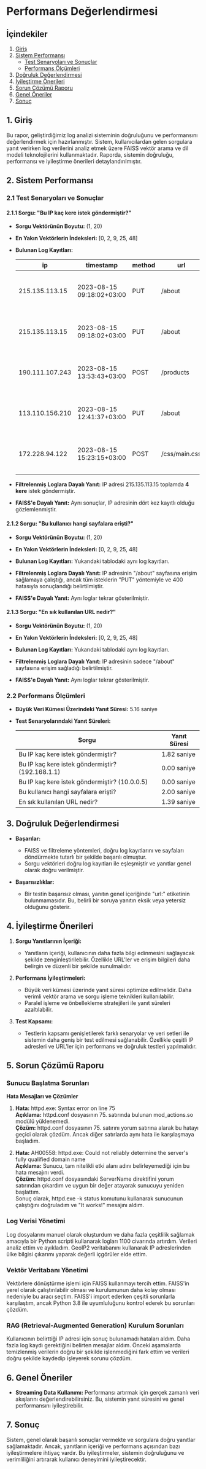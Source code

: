 # Performans Değerlendirmesi

## İçindekiler

1. [Giriş](#1-giriş)
2. [Sistem Performansı](#2-sistem-performansı)
   - [Test Senaryoları ve Sonuçlar](#21-test-senaryoları-ve-sonuçlar)
   - [Performans Ölçümleri](#22-performans-ölçümleri)
3. [Doğruluk Değerlendirmesi](#3-doğruluk-değerlendirmesi)
4. [İyileştirme Önerileri](#4-iyileştirme-önerileri)
5. [Sorun Çözümü Raporu](#5-sorun-çözümü-raporu)
6. [Genel Öneriler](#6-genel-öneriler)
7. [Sonuç](#7-sonuç)

## 1. Giriş

Bu rapor, geliştirdiğimiz log analizi sisteminin doğruluğunu ve performansını değerlendirmek için hazırlanmıştır. Sistem, kullanıcılardan gelen sorgulara yanıt verirken log verilerini analiz etmek üzere FAISS vektör arama ve dil modeli teknolojilerini kullanmaktadır. Raporda, sistemin doğruluğu, performansı ve iyileştirme önerileri detaylandırılmıştır.

## 2. Sistem Performansı

### 2.1 Test Senaryoları ve Sonuçlar

#### 2.1.1 Sorgu: "Bu IP kaç kere istek göndermiştir?"

- **Sorgu Vektörünün Boyutu:** (1, 20)
- **En Yakın Vektörlerin İndeksleri:** [0, 2, 9, 25, 48]
- **Bulunan Log Kayıtları:**

  | ip              | timestamp                | method | url      | status | bytes_size | referrer                | user_agent                                      | country       |
  |-----------------|--------------------------|--------|----------|--------|------------|-------------------------|-------------------------------------------------|---------------|
  | 215.135.113.15  | 2023-08-15 09:18:02+03:00 | PUT    | /about   | 400    | 4890       | https://www.google.com | Mozilla/5.0 (Macintosh; Intel Mac OS X 10_15_7...) | United States |
  | 215.135.113.15  | 2023-08-15 09:18:02+03:00 | PUT    | /about   | 400    | 4890       | https://www.google.com | Mozilla/5.0 (Macintosh; Intel Mac OS X 10_15_7...) | United States |
  | 190.111.107.243 | 2023-08-15 13:53:43+03:00 | POST   | /products| 404    | 7844       | https://www.google.com | Mozilla/5.0 (Windows NT 10.0; Win64; x64) Appl... | Brazil        |
  | 113.110.156.210 | 2023-08-15 12:41:37+03:00 | PUT    | /about   | 204    | 6719       | https://www.bing.com   | Mozilla/5.0 (Windows NT 10.0; Win64; x64) Appl... | China         |
  | 172.228.94.122  | 2023-08-15 15:23:15+03:00 | POST   | /css/main.css | 304 | 4241       | https://www.google.com | Mozilla/5.0 (Windows NT 10.0; Win64; x64; rv:9...) | United States |

- **Filtrelenmiş Loglara Dayalı Yanıt:** IP adresi 215.135.113.15 toplamda **4 kere** istek göndermiştir.
- **FAISS'e Dayalı Yanıt:** Aynı sonuçlar, IP adresinin dört kez kayıtlı olduğu gözlemlenmiştir.

#### 2.1.2 Sorgu: "Bu kullanıcı hangi sayfalara erişti?"

- **Sorgu Vektörünün Boyutu:** (1, 20)
- **En Yakın Vektörlerin İndeksleri:** [0, 2, 9, 25, 48]
- **Bulunan Log Kayıtları:** Yukarıdaki tablodaki aynı log kayıtları.

- **Filtrelenmiş Loglara Dayalı Yanıt:** IP adresinin "/about" sayfasına erişim sağlamaya çalıştığı, ancak tüm isteklerin "PUT" yöntemiyle ve 400 hatasıyla sonuçlandığı belirtilmiştir.
- **FAISS'e Dayalı Yanıt:** Aynı loglar tekrar gösterilmiştir.

#### 2.1.3 Sorgu: "En sık kullanılan URL nedir?"

- **Sorgu Vektörünün Boyutu:** (1, 20)
- **En Yakın Vektörlerin İndeksleri:** [0, 2, 9, 25, 48]
- **Bulunan Log Kayıtları:** Yukarıdaki tablodaki aynı log kayıtları.

- **Filtrelenmiş Loglara Dayalı Yanıt:** IP adresinin sadece "/about" sayfasına erişim sağladığı belirtilmiştir.
- **FAISS'e Dayalı Yanıt:** Aynı loglar tekrar gösterilmiştir.

### 2.2 Performans Ölçümleri

- **Büyük Veri Kümesi Üzerindeki Yanıt Süresi:** 5.16 saniye
- **Test Senaryolarındaki Yanıt Süreleri:**

  | Sorgu                                   | Yanıt Süresi |
  |-----------------------------------------|--------------|
  | Bu IP kaç kere istek göndermiştir?      | 1.82 saniye  |
  | Bu IP kaç kere istek göndermiştir? (192.168.1.1) | 0.00 saniye  |
  | Bu IP kaç kere istek göndermiştir? (10.0.0.5)   | 0.00 saniye  |
  | Bu kullanıcı hangi sayfalara erişti?     | 2.00 saniye  |
  | En sık kullanılan URL nedir?             | 1.39 saniye  |

## 3. Doğruluk Değerlendirmesi

- **Başarılar:**
  - FAISS ve filtreleme yöntemleri, doğru log kayıtlarını ve sayfaları döndürmekte tutarlı bir şekilde başarılı olmuştur.
  - Sorgu vektörleri doğru log kayıtları ile eşleşmiştir ve yanıtlar genel olarak doğru verilmiştir.

- **Başarısızlıklar:**
  - Bir testin başarısız olması, yanıtın genel içeriğinde "url:" etiketinin bulunmamasıdır. Bu, belirli bir soruya yanıtın eksik veya yetersiz olduğunu gösterir.

## 4. İyileştirme Önerileri

1. **Sorgu Yanıtlarının İçeriği:**
   - Yanıtların içeriği, kullanıcının daha fazla bilgi edinmesini sağlayacak şekilde zenginleştirilebilir. Özellikle URL'ler ve erişim bilgileri daha belirgin ve düzenli bir şekilde sunulmalıdır.

2. **Performans İyileştirmeleri:**
   - Büyük veri kümesi üzerinde yanıt süresi optimize edilmelidir. Daha verimli vektör arama ve sorgu işleme teknikleri kullanılabilir.
   - Paralel işleme ve önbellekleme stratejileri ile yanıt süreleri azaltılabilir.

3. **Test Kapsamı:**
   - Testlerin kapsamı genişletilerek farklı senaryolar ve veri setleri ile sistemin daha geniş bir test edilmesi sağlanabilir. Özellikle çeşitli IP adresleri ve URL'ler için performans ve doğruluk testleri yapılmalıdır.

## 5. Sorun Çözümü Raporu

### Sunucu Başlatma Sorunları

**Hata Mesajları ve Çözümler**

1. **Hata:** httpd.exe: Syntax error on line 75  
   **Açıklama:** httpd.conf dosyasının 75. satırında bulunan mod_actions.so modülü yüklenemedi.  
   **Çözüm:** httpd.conf dosyasının 75. satırını yorum satırına alarak bu hatayı geçici olarak çözdüm. Ancak diğer satırlarda aynı hata ile karşılaşmaya başladım.

2. **Hata:** AH00558: httpd.exe: Could not reliably determine the server's fully qualified domain name  
   **Açıklama:** Sunucu, tam nitelikli etki alanı adını belirleyemediği için bu hata mesajını verdi.  
   **Çözüm:** httpd.conf dosyasındaki ServerName direktifini yorum satırından çıkardım ve uygun bir değer atayarak sunucuyu yeniden başlattım.  
   Sonuç olarak, httpd.exe -k status komutunu kullanarak sunucunun çalıştığını doğruladım ve "It works!" mesajını aldım.

### Log Verisi Yönetimi

Log dosyalarını manuel olarak oluşturdum ve daha fazla çeşitlilik sağlamak amacıyla bir Python scripti kullanarak logları 1100 civarında artırdım. Verileri analiz ettim ve ayıkladım. GeoIP2 veritabanını kullanarak IP adreslerinden ülke bilgisi çıkarımı yaparak değerli içgörüler elde ettim.

### Vektör Veritabanı Yönetimi

Vektörlere dönüştürme işlemi için FAISS kullanmayı tercih ettim. FAISS'in yerel olarak çalıştırılabilir olması ve kurulumunun daha kolay olması nedeniyle bu aracı seçtim. FAISS'i import ederken çeşitli sorunlarla karşılaştım, ancak Python 3.8 ile uyumluluğunu kontrol ederek bu sorunları çözdüm.

### RAG (Retrieval-Augmented Generation) Kurulum Sorunları

Kullanıcının belirttiği IP adresi için sonuç bulunamadı hataları aldım. Daha fazla log kaydı gerektiğini belirten mesajlar aldım. Önceki aşamalarda temizlenmiş verilerin doğru bir şekilde işlenmediğini fark ettim ve verileri doğru şekilde kaydedip işleyerek sorunu çözdüm.

## 6. Genel Öneriler

- **Streaming Data Kullanımı:** Performansı artırmak için gerçek zamanlı veri akışlarını değerlendirebilirsiniz. Bu, sistemin yanıt süresini ve genel performansını iyileştirebilir.

## 7. Sonuç

Sistem, genel olarak başarılı sonuçlar vermekte ve sorgulara doğru yanıtlar sağlamaktadır. Ancak, yanıtların içeriği ve performans açısından bazı iyileştirmelere ihtiyaç vardır. Bu iyileştirmeler, sistemin doğruluğunu ve verimliliğini artırarak kullanıcı deneyimini iyileştirecektir.
